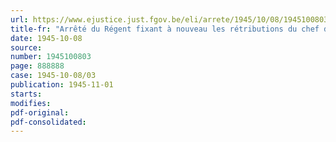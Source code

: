 ```yaml
---
url: https://www.ejustice.just.fgov.be/eli/arrete/1945/10/08/1945100803/justel
title-fr: "Arrêté du Régent fixant à nouveau les rétributions du chef de la délivrance de certains documents cadastraux, du renouvellement ou de la délivrance de duplicata ou de copies de documents cadastraux"
date: 1945-10-08
source:
number: 1945100803
page: 888888
case: 1945-10-08/03
publication: 1945-11-01
starts:
modifies:
pdf-original:
pdf-consolidated:
---
```


